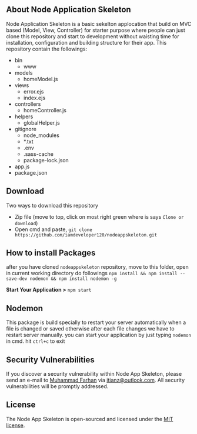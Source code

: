 ## About Node Application Skeleton

Node Application Skeleton is a basic sekelton applocation that build on MVC based (Model, View, Controller) for starter purpose where people can just clone this repository and start to development without waisting time for installation, configuration and building structure for their app. This repository contain the followings:

- bin
    + www
- models
    + homeModel.js
- views
    + error.ejs
    + index.ejs
- controllers
    + homeController.js
- helpers
    + globalHelper.js
- gitignore
    + node_modules
    + *.txt
    + .env
    + .sass-cache
    + package-lock.json
- app.js
- package.json

## Download 
Two ways to download this repository  
- Zip file (move to top, click on most right green where is says `Clone or download`)
- Open cmd and paste, `git clone https://github.com/iamdeveloper120/nodeappskeleton.git`

## How to install Packages

after you have cloned `nodeappskeleton` repository, move to this folder, open in current working directory do followings
`npm install && npm install --save-dev nodemon && npm install nodemon -g`

**Start Your Application >** `npm start`  

## Nodemon

This package is build specially to restart your server automatically when a file is changed or saved otherwise after each file changes we have to restart server manually. you can start your application by just typing `nodemon` in cmd. hit `ctrl+c` to exit 

## Security Vulnerabilities

If you discover a security vulnerability within Node App Skeleton, please send an e-mail to [Muhammad Farhan](https://www.linkedin.com/in/iamdeveloper120/) via [itianz@outlook.com](mailto:itianz@outlook.com). All security vulnerabilities will be promptly addressed.

## License

The Node App Skeleton is open-sourced and licensed under the [MIT license](https://opensource.org/licenses/MIT).

